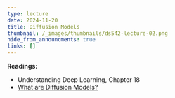 ```yaml
---
type: lecture
date: 2024-11-20
title: Diffusion Models
thumbnail: /_images/thumbnails/ds542-lecture-02.png
hide_from_announcments: true
links: []
---
```

**Readings:**
- Understanding Deep Learning, Chapter 18
- [What are Diffusion Models?](https://lilianweng.github.io/posts/2021-07-11-diffusion-models/)
